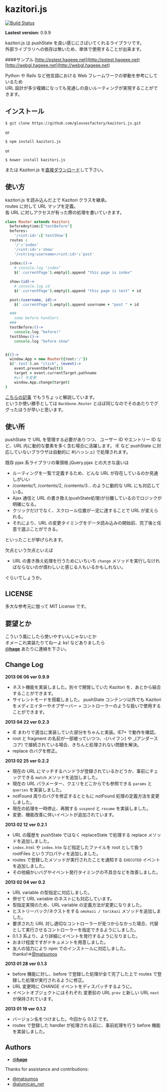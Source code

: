 kazitori.js
===============

[![Build Status](https://travis-ci.org/glassesfactory/kazitori.js.png?branch=master)](https://travis-ci.org/glassesfactory/kazitori.js)


**Lastest version:** 0.9.9

kazitori.js は pushState を良い感じにさばいてくれるライブラリです。  
外部ライブラリへの依存は無いため、単体で使用することが出来ます。  

####サンプル
[http://pstest.hageee.net](http://pstest.hageee.net)  
[http://webgl.hageee.net](http://webgl.hageee.net)

Python や Rails など他言語における Web フレームワークの挙動を参考にしているため  
URL 設計が多少複雑になっても見通しの良いルーティングが実現することができます。

インストール
------------

`$ git clone https://github.com/glassesfactory/kazitori.js.git`

or 

`$ npm install kazitori.js`

or 

`$ bower install kazitori.js`

または Kazitori.js を[直接ダウンロード](https://raw.github.com/glassesfactory/kazitori.js/master/src/js/kazitori.js)して下さい。



使い方
----------

kazitori.js を読み込んだ上で Kazitori クラスを継承。  
routes に対して URL マップを定義。  
各 URL に対しアクセスが有った際の処理を書いていきます。

```coffee
class Router extends Kazitori
  beforeAnytime:["testBefore"]
  befores:
    '/<int:id>':['testShow']
  routes :
    '/':'index'
    '/<int:id>':'show'
    '/<string:username>/<int:id>':'post'
    
  index:()->
    # console.log "index"
    $('.currentPage').empty().append "this page is index"

  show:(id)->
    # console.log id
    $('.currentPage').empty().append "this page is test" + id

  post:(username, id)->
    $('.currentPage').empty().append username + "post " + id

  ###
    some before handlers
  ###
  testBefore:()->
    console.log "before!"
  testShow:()->
    console.log "before show"


$(()->
  window.App = new Router({root:'/'})
  $('.test').on "click", (event)->
    event.preventDefault()
    target = event.currentTarget.pathname
    #url を変更
    window.App.change(target)
)
```

[こちらの記事](http://dev.hageee.net/4) でもうちょっと解説しています。  
というか使い勝手としては `Backbone.Router` とほぼ同じなのでそのあたりでググったほうが早いと思います。  

使い所
----------

pushState で URL を管理する必要がありつつ、
ユーザー ID やエントリー ID など、URL 内に動的な要素を多く含む場合に活躍します。
IE など pushState に対応していないブラウザは自動的に #(ハッシュ) で処理されます。

既存 pjax 系ライブラリの筆頭格 jQuery.pjax との大きな違いは

* ルーティングを一覧で定義するため、どんな URL が存在しているのか見通しがいい
* /contents/1, /contents/2, /contents/3... のように動的な URL にも対応している。
* Ajax 通信と URL の書き換え(pushState処理)が分離しているのでロジックが明確になる。
* クリックだけでなく、スクロール位置が一定に達することで URL が変えられる。
* それにより、URL の変更タイミングをデータ読み込みの開始前、完了後と任意で選ぶことができる。

といったことが挙げられます。

欠点という欠点といえば

* URL の書き換え処理を行うためにいちいち `change` メソッドを実行しなければならないのが煩わしいと感じる人もいるかもしれない。

ぐらいでしょうか。


LICENSE
-------------
多大な参考元に倣って MIT License です。


要望とか
------------
こういう風にしたら使いやすいんじゃないとか  
オメーこれ実装たりてねーよ ks! などありましたら  
[@__hage__](https://twitter.com/__hage__) あたりに連絡を下さい。


Change Log
--------------

**2013 06 06 ver 0.9.9**

* ネスト機能を実装しました。別々で開発していた Kazitori を、あとから結合することができます。
* サイレントモードを搭載しました。 pushState コンテンツ以外でも Kazitori をメディエイターやオブザーバー + コントローラーのような扱いで使用することができます。

**2013 04 22 ver 0.2.3**

* IE まわりで適当に実装していた部分をちゃんと実装。IE7+ で動作を確認。
* root と fragment の名前が一部被っていつつ、-(ハイフン) や _(アンダースコア) で接続されている場合、きちんと処理されない問題を解決。
* replace のバグを修正。

**2013 02 25 ver 0.2.2**

* 現在の URL にマッチするハンドラが登録されているかどうか、事前にチェックできる `match` メソッドを追加しました。
* 現在の URL パラメーター、クエリをどこからでも参照できる `params` と `queries` を実装しました。
* notFound 周りのバグを修正するとともに notFound 処理の定義方法を変更しました。
* 現在の処理を一時停止、再開する `suspend` と `resume` を実装しました。
* 変更、機能改善に伴いイベントが追加されています。

**2013 02 12 ver 0.2.1**

* URL の履歴を pushState ではなく replaceState で処理する replace メソッドを追加しました。
* `index.html` や `index.htm` など指定したファイルを root として扱う rootFiles というプロパティを追加しました。
* routes で登録したメソッドが実行されたことを通知する `EXECUTED` イベントを追加しました。
* その他細かいバグやイベント発行タイミングの不具合などを改善しました。


**2013 02 04 ver 0.2**

* URL variable の型指定に対応しました。
* 併せて URL variable のネストにも対応しています。
* 型指定実現のため、URL variable の定義方法が変更になりました。
* ヒストリーバック/ネクストをする `omokazi / torikazi` メソッドを追加しました。
* 要求された URL 対し適切なコントローラーが見つからなかった場合、代替として実行させるコントローラーを指定できるようにしました。
* 0.1.3 系より、より詳細にイベントを発行するようになりました。
* おまけ程度ですがドキュメントを用意しました。
* 友人の協力により npm でのインストールに対応しました。 thanks!=>[@matsumos](https://twitter.com/matsumos)


**2013 01 28 ver 0.1.3**

* before 機能に対し、before で登録した処理が全て完了した上で routes で登録した処理が実行されるように修正。
* URL 変更時に CHANGE イベントをディスパッチするように。
* イベントオブジェクトにはそれぞれ 変更前の URL `prev` と新しい URL `next` が保持されています。


**2013 01 19 ver 0.1.2**

* バージョン名をつけました。今回から 0.1.2 です。
* routes で登録した handler が処理される前に、事前処理を行う before 機能を実装しました。


Authors
-------------------
* [@__hage__](https://twitter.com/__hage__)

Thanks for assistance and contributions:

* [@matsumos](https://twitter.com/matsumos)
* [@alumican_net](https://twitter.com/alumican_net)
